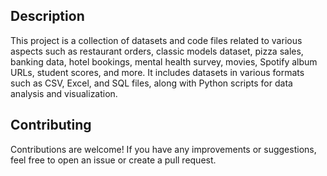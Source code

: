 ## Description

This project is a collection of datasets and code files related to various aspects such as restaurant orders, classic
models dataset, pizza sales, banking data, hotel bookings, mental health survey, movies, Spotify album URLs, student
scores, and more. It includes datasets in various formats such as CSV, Excel, and SQL files, along with Python scripts
for data analysis and visualization.

## Contributing

Contributions are welcome! If you have any improvements or suggestions, feel free to open an issue or create a pull
request.
